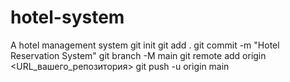 # hotel-system
A hotel management system
git init
git add .
git commit -m "Hotel Reservation System"
git branch -M main
git remote add origin <URL_вашего_репозитория>
git push -u origin main
